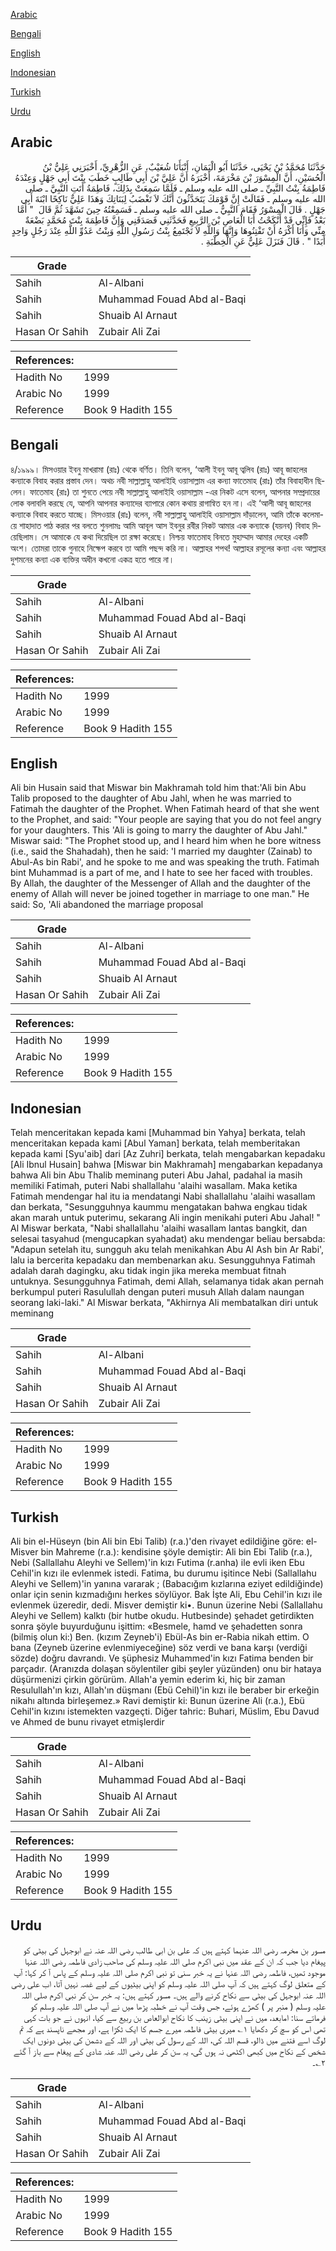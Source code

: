 [Arabic](#arabic)

[Bengali](#bengali)

[English](#english)

[Indonesian](#indonesian)

[Turkish](#turkish)

[Urdu](#urdu)

## Arabic


<div dir="rtl" lang="ar" style={{fontSize:'larger',backgroundColor:'#f8f9fa',padding:20}}>
حَدَّثَنَا مُحَمَّدُ بْنُ يَحْيَى، حَدَّثَنَا أَبُو الْيَمَانِ، أَنْبَأَنَا شُعَيْبٌ، عَنِ الزُّهْرِيِّ، أَخْبَرَنِي عَلِيُّ بْنُ الْحُسَيْنِ، أَنَّ الْمِسْوَرَ بْنَ مَخْرَمَةَ، أَخْبَرَهُ أَنَّ عَلِيَّ بْنَ أَبِي طَالِبٍ خَطَبَ بِنْتَ أَبِي جَهْلٍ وَعِنْدَهُ فَاطِمَةُ بِنْتُ النَّبِيِّ ـ صلى الله عليه وسلم ـ فَلَمَّا سَمِعَتْ بِذَلِكَ، فَاطِمَةُ أَتَتِ النَّبِيَّ ـ صلى الله عليه وسلم ـ فَقَالَتْ إِنَّ قَوْمَكَ يَتَحَدَّثُونَ أَنَّكَ لاَ تَغْضَبُ لِبَنَاتِكَ وَهَذَا عَلِيٌّ نَاكِحًا ابْنَةَ أَبِي جَهْلٍ ‏.‏ قَالَ الْمِسْوَرُ فَقَامَ النَّبِيُّ ـ صلى الله عليه وسلم ـ فَسَمِعْتُهُ حِينَ تَشَهَّدَ ثُمَّ قَالَ ‏ "‏ أَمَّا بَعْدُ فَإِنِّي قَدْ أَنْكَحْتُ أَبَا الْعَاصِ بْنَ الرَّبِيعِ فَحَدَّثَنِي فَصَدَقَنِي وَإِنَّ فَاطِمَةَ بِنْتَ مُحَمَّدٍ بَضْعَةٌ مِنِّي وَأَنَا أَكْرَهُ أَنْ تَفْتِنُوهَا وَإِنَّهَا وَاللَّهِ لاَ تَجْتَمِعُ بِنْتُ رَسُولِ اللَّهِ وَبِنْتُ عَدُوِّ اللَّهِ عِنْدَ رَجُلٍ وَاحِدٍ أَبَدًا ‏"‏ ‏.‏ قَالَ فَنَزَلَ عَلِيٌّ عَنِ الْخِطْبَةِ ‏.‏
</div>
<div style={{backgroundColor:'#f8f9fa',padding:20, marginBottom: 10}}><table> <thead> <tr> <th>Grade</th> <th></th> </tr> </thead> <tbody> <tr><td>Sahih</td><td>Al-Albani</td></tr><tr><td>Sahih</td><td>Muhammad Fouad Abd al-Baqi</td></tr><tr><td>Sahih</td><td>Shuaib Al Arnaut</td></tr><tr><td>Hasan Or Sahih</td><td>Zubair Ali Zai</td></tr></tbody></table><table> <thead> <tr> <th>References:</th> <th></th> </tr> </thead> <tbody><tr><td>Hadith No</td><td>1999</td></tr><tr><td>Arabic No</td><td>1999</td></tr><tr><td>Reference</td><td>Book 9 Hadith 155</td></tr></tbody></table></div>

## Bengali


<div dir="ltr" lang="bn" style={{fontSize:'larger',backgroundColor:'#f8f9fa',padding:20}}>
৪/১৯৯৯। মিসওয়ার ইবনু মাখরামা (রাঃ) থেকে বর্ণিত। তিনি বলেন, ‘আলী ইবনু আবূ ত্বলিব (রাঃ) আবূ জাহলের কন্যাকে বিবাহ করার প্রস্তাব দেন। অথচ নবী সাল্লাল্লাহু আলাইহি ওয়াসাল্লাম এর কন্যা ফাতেমাহ (রাঃ) তাঁর বিবাহাধীন ছিলেন। ফাতেমাহ (রাঃ) তা শুনতে পেয়ে নবী সাল্লাল্লাহু আলাইহি ওয়াসাল্লাম -এর নিকট এসে বলেন, আপনার সম্প্রদায়ের লোক বলাবলি করছে যে, আপনি আপনার কন্যাদের ব্যাপারে কোন কথায় রাগান্বিত হন না। এই ‘আলী আবূ জাহলের কন্যাকে বিবাহ করতে যাচ্ছে। মিসওয়ার (রাঃ) বলেন, নবী সাল্লাল্লাহু আলাইহি ওয়াসাল্লাম দাঁড়ালেন, আমি তাঁকে কলেমায়ে শাহাদাত পাঠ করার পর বলতে শুনলামঃ আমি আবূল আস ইবনুর রবীর নিকট আমার এক কন্যাকে (যয়নব) বিবাহ দিয়েছিলাম। সে আমাকে যে কথা দিয়েছিল তা রক্ষা করেছে। নিশ্চয় ফাতেমাহ বিনতে মুহাম্মাদ আমার দেহের একটি অংশ। তোমরা তাকে গুনাহে নিক্ষেপ করবে তা আমি পছন্দ করি না। আল্লাহর শপথ! আল্লাহর রসূলের কন্যা এবং আল্লাহর দুশমনের কন্যা এক ব্যক্তির অধীন কখনো একত্র হতে পারে না।
</div>
<div style={{backgroundColor:'#f8f9fa',padding:20, marginBottom: 10}}><table> <thead> <tr> <th>Grade</th> <th></th> </tr> </thead> <tbody> <tr><td>Sahih</td><td>Al-Albani</td></tr><tr><td>Sahih</td><td>Muhammad Fouad Abd al-Baqi</td></tr><tr><td>Sahih</td><td>Shuaib Al Arnaut</td></tr><tr><td>Hasan Or Sahih</td><td>Zubair Ali Zai</td></tr></tbody></table><table> <thead> <tr> <th>References:</th> <th></th> </tr> </thead> <tbody><tr><td>Hadith No</td><td>1999</td></tr><tr><td>Arabic No</td><td>1999</td></tr><tr><td>Reference</td><td>Book 9 Hadith 155</td></tr></tbody></table></div>

## English


<div dir="ltr" lang="en" style={{fontSize:'larger',backgroundColor:'#f8f9fa',padding:20}}>
Ali bin Husain said that Miswar bin Makhramah told him that:'Ali bin Abu Talib proposed to the daughter of Abu Jahl, when he was married to Fatimah the daughter of the Prophet. When Fatimah heard of that she went to the Prophet, and said: "Your people are saying that you do not feel angry for your daughters. This 'Ali is going to marry the daughter of Abu Jahl." Miswar said: "The Prophet stood up, and I heard him when he bore witness (i.e., said the Shahadah), then he said: 'I married my daughter (Zainab) to Abul-As bin Rabi', and he spoke to me and was speaking the truth. Fatimah bint Muhammad is a part of me, and I hate to see her faced with troubles. By Allah, the daughter of the Messenger of Allah and the daughter of the enemy of Allah will never be joined together in marriage to one man." He said: So, 'Ali abandoned the marriage proposal
</div>
<div style={{backgroundColor:'#f8f9fa',padding:20, marginBottom: 10}}><table> <thead> <tr> <th>Grade</th> <th></th> </tr> </thead> <tbody> <tr><td>Sahih</td><td>Al-Albani</td></tr><tr><td>Sahih</td><td>Muhammad Fouad Abd al-Baqi</td></tr><tr><td>Sahih</td><td>Shuaib Al Arnaut</td></tr><tr><td>Hasan Or Sahih</td><td>Zubair Ali Zai</td></tr></tbody></table><table> <thead> <tr> <th>References:</th> <th></th> </tr> </thead> <tbody><tr><td>Hadith No</td><td>1999</td></tr><tr><td>Arabic No</td><td>1999</td></tr><tr><td>Reference</td><td>Book 9 Hadith 155</td></tr></tbody></table></div>

## Indonesian


<div dir="ltr" lang="id" style={{fontSize:'larger',backgroundColor:'#f8f9fa',padding:20}}>
Telah menceritakan kepada kami [Muhammad bin Yahya] berkata, telah menceritakan kepada kami [Abul Yaman] berkata, telah memberitakan kepada kami [Syu'aib] dari [Az Zuhri] berkata, telah mengabarkan kepadaku [Ali Ibnul Husain] bahwa [Miswar bin Makhramah] mengabarkan kepadanya bahwa Ali bin Abu Thalib meminang puteri Abu Jahal, padahal ia masih memiliki Fatimah, puteri Nabi shallallahu 'alaihi wasallam. Maka ketika Fatimah mendengar hal itu ia mendatangi Nabi shallallahu 'alaihi wasallam dan berkata, "Sesungguhnya kaummu mengatakan bahwa engkau tidak akan marah untuk puterimu, sekarang Ali ingin menikahi puteri Abu Jahal! " Al Miswar berkata, "Nabi shallallahu 'alaihi wasallam lantas bangkit, dan selesai tasyahud (mengucapkan syahadat) aku mendengar beliau bersabda: "Adapun setelah itu, sungguh aku telah menikahkan Abu Al Ash bin Ar Rabi', lalu ia bercerita kepadaku dan membenarkan aku. Sesungguhnya Fatimah adalah darah dagingku, aku tidak ingin jika mereka membuat fitnah untuknya. Sesungguhnya Fatimah, demi Allah, selamanya tidak akan pernah berkumpul puteri Rasulullah dengan puteri musuh Allah dalam naungan seorang laki-laki." Al Miswar berkata, "Akhirnya Ali membatalkan diri untuk meminang
</div>
<div style={{backgroundColor:'#f8f9fa',padding:20, marginBottom: 10}}><table> <thead> <tr> <th>Grade</th> <th></th> </tr> </thead> <tbody> <tr><td>Sahih</td><td>Al-Albani</td></tr><tr><td>Sahih</td><td>Muhammad Fouad Abd al-Baqi</td></tr><tr><td>Sahih</td><td>Shuaib Al Arnaut</td></tr><tr><td>Hasan Or Sahih</td><td>Zubair Ali Zai</td></tr></tbody></table><table> <thead> <tr> <th>References:</th> <th></th> </tr> </thead> <tbody><tr><td>Hadith No</td><td>1999</td></tr><tr><td>Arabic No</td><td>1999</td></tr><tr><td>Reference</td><td>Book 9 Hadith 155</td></tr></tbody></table></div>

## Turkish


<div dir="ltr" lang="tr" style={{fontSize:'larger',backgroundColor:'#f8f9fa',padding:20}}>
Ali bin el-Hüseyn (bin Ali bin Ebi Talib) (r.a.)'den rivayet edildiğine göre: el-Misver bin Mahreme (r.a.): kendisine şöyle demiştir: Ali bin Ebi Talib (r.a.), Nebi (Sallallahu Aleyhi ve Sellem)'in kızı Futima (r.anha) ile evli iken Ebu Cehil'in kızı ile evlenmek istedi. Fatima, bu durumu işitince Nebi (Sallallahu Aleyhi ve Sellem)'in yanına vararak ; (Babacığım kızlarına eziyet edildiğinde) onlar için senin kızmadığını herkes söylüyor. Bak İşte Ali, Ebu Cehil'in kızı ile evlenmek üzeredir, dedi. Misver demiştir ki•. Bunun üzerine Nebi (Sallallahu Aleyhi ve Sellem) kalktı (bir hutbe okudu. Hutbesinde) şehadet getirdikten sonra şöyle buyurduğunu işittim: «Besmele, hamd ve şehadetten sonra (bilmiş olun ki:) Ben. (kızım Zeyneb'i) Ebül-As bin er-Rabia nikah ettim. O bana (Zeyneb üzerine evlenmiyeceğine) söz verdi ve bana karşı (verdiği sözde) doğru davrandı. Ve şüphesiz Muhammed'in kızı Fatima benden bir parçadır. (Aranızda dolaşan söylentiler gibi şeyler yüzünden) onu bir hataya düşürmenizi çirkin görürüm. Allah'a yemin ederim ki, hiç bir zaman Resulullah'ın kızı, Allah'ın düşmanı (Ebü Cehil)'in kızı ile beraber bir erkeğin nikahı altında birleşemez.» Ravi demiştir ki: Bunun üzerine Ali (r.a.), Ebü Cehil'in kızını istemekten vazgeçti. Diğer tahric: Buhari, Müslim, Ebu Davud ve Ahmed de bunu rivayet etmişlerdir
</div>
<div style={{backgroundColor:'#f8f9fa',padding:20, marginBottom: 10}}><table> <thead> <tr> <th>Grade</th> <th></th> </tr> </thead> <tbody> <tr><td>Sahih</td><td>Al-Albani</td></tr><tr><td>Sahih</td><td>Muhammad Fouad Abd al-Baqi</td></tr><tr><td>Sahih</td><td>Shuaib Al Arnaut</td></tr><tr><td>Hasan Or Sahih</td><td>Zubair Ali Zai</td></tr></tbody></table><table> <thead> <tr> <th>References:</th> <th></th> </tr> </thead> <tbody><tr><td>Hadith No</td><td>1999</td></tr><tr><td>Arabic No</td><td>1999</td></tr><tr><td>Reference</td><td>Book 9 Hadith 155</td></tr></tbody></table></div>

## Urdu


<div dir="rtl" lang="ur" style={{fontSize:'larger',backgroundColor:'#f8f9fa',padding:20}}>
مسور بن مخرمہ رضی اللہ عنہما کہتے ہیں کہ علی بن ابی طالب رضی اللہ عنہ نے ابوجہل کی بیٹی کو پیغام دیا جب کہ ان کے عقد میں نبی اکرم صلی اللہ علیہ وسلم کی صاحب زادی فاطمہ رضی اللہ عنہا موجود تھیں، فاطمہ رضی اللہ عنہا نے یہ خبر سنی تو نبی اکرم صلی اللہ علیہ وسلم کے پاس آ کر کہا: آپ کے متعلق لوگ کہتے ہیں کہ آپ صلی اللہ علیہ وسلم کو اپنی بیٹیوں کے لیے غصہ نہیں آتا، اب علی رضی اللہ عنہ ابوجہل کی بیٹی سے نکاح کرنے والے ہیں۔ مسور کہتے ہیں: یہ خبر سن کر نبی اکرم صلی اللہ علیہ وسلم ( منبر پر ) کھڑے ہوئے، جس وقت آپ نے خطبہ پڑھا میں نے آپ صلی اللہ علیہ وسلم کو فرماتے سنا: امابعد، میں نے اپنی بیٹی زینب کا نکاح ابوالعاص بن ربیع سے کیا، انہوں نے جو بات کہی تھی اس کو سچ کر دکھایا ۱؎ میری بیٹی فاطمہ میرے جسم کا ایک ٹکڑا ہے، اور مجھے ناپسند ہے کہ تم لوگ اسے فتنے میں ڈالو، قسم اللہ کی، اللہ کے رسول کی بیٹی اور اللہ کے دشمن کی بیٹی دونوں ایک شخص کے نکاح میں کبھی اکٹھی نہ ہوں گی، یہ سن کر علی رضی اللہ عنہ شادی کے پیغام سے باز آ گئے ۲؎۔
</div>
<div style={{backgroundColor:'#f8f9fa',padding:20, marginBottom: 10}}><table> <thead> <tr> <th>Grade</th> <th></th> </tr> </thead> <tbody> <tr><td>Sahih</td><td>Al-Albani</td></tr><tr><td>Sahih</td><td>Muhammad Fouad Abd al-Baqi</td></tr><tr><td>Sahih</td><td>Shuaib Al Arnaut</td></tr><tr><td>Hasan Or Sahih</td><td>Zubair Ali Zai</td></tr></tbody></table><table> <thead> <tr> <th>References:</th> <th></th> </tr> </thead> <tbody><tr><td>Hadith No</td><td>1999</td></tr><tr><td>Arabic No</td><td>1999</td></tr><tr><td>Reference</td><td>Book 9 Hadith 155</td></tr></tbody></table></div>